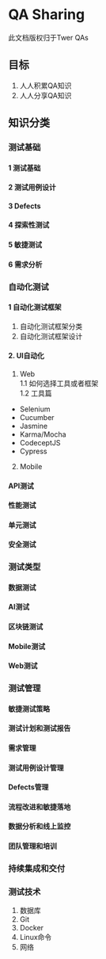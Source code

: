 # QA Sharing
此文档版权归于Twer QAs

## 目标
1. 人人积累QA知识
2. 人人分享QA知识

## 知识分类
### 测试基础
#### 1 测试基础
#### 2 测试用例设计
#### 3 Defects
#### 4 探索性测试
#### 5 敏捷测试
#### 6 需求分析

### 自动化测试
#### 1 自动化测试框架
1. 自动化测试框架分类
2. 自动化测试框架设计
#### 2. UI自动化
1. Web   
1.1 如何选择工具或者框架  
1.2 工具篇  
* Selenium
* Cucumber
* Jasmine
* Karma/Mocha
* CodeceptJS
* Cypress
2. Mobile
  
#### API测试
#### 性能测试
#### 单元测试
#### 安全测试

### 测试类型
#### 数据测试
#### AI测试
#### 区块链测试
#### Mobile测试
#### Web测试

### 测试管理
#### 敏捷测试策略
#### 测试计划和测试报告
#### 需求管理
#### 测试用例设计管理
#### Defects管理
#### 流程改进和敏捷落地
#### 数据分析和线上监控
#### 团队管理和培训

### 持续集成和交付

### 测试技术
1. 数据库
2. Git
3. Docker
4. Linux命令
5. 网络








